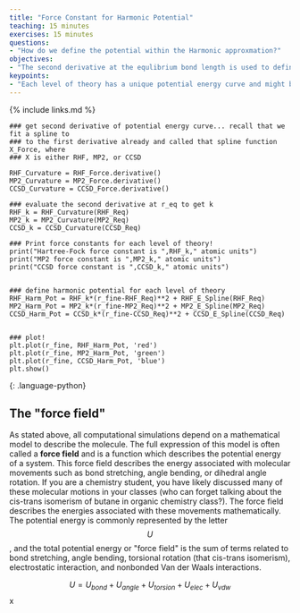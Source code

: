 ```yaml
---
title: "Force Constant for Harmonic Potential"
teaching: 15 minutes
exercises: 15 minutes
questions:
- "How do we define the potential within the Harmonic approxmation?"
objectives:
- "The second derivative at the equlibrium bond length is used to define the force constant, which defines the harmonic potential and force."
keypoints:
- "Each level of theory has a unique potential energy curve and might be expected to give a unique force constant."
---
```


{% include links.md %}

```
### get second derivative of potential energy curve... recall that we fit a spline to
### to the first derivative already and called that spline function X_Force, where
### X is either RHF, MP2, or CCSD

RHF_Curvature = RHF_Force.derivative()
MP2_Curvature = MP2_Force.derivative()
CCSD_Curvature = CCSD_Force.derivative()

### evaluate the second derivative at r_eq to get k
RHF_k = RHF_Curvature(RHF_Req)
MP2_k = MP2_Curvature(MP2_Req)
CCSD_k = CCSD_Curvature(CCSD_Req)

### Print force constants for each level of theory!
print("Hartree-Fock force constant is ",RHF_k," atomic units")
print("MP2 force constant is ",MP2_k," atomic units")
print("CCSD force constant is ",CCSD_k," atomic units")


### define harmonic potential for each level of theory
RHF_Harm_Pot = RHF_k*(r_fine-RHF_Req)**2 + RHF_E_Spline(RHF_Req)
MP2_Harm_Pot = MP2_k*(r_fine-MP2_Req)**2 + MP2_E_Spline(MP2_Req)
CCSD_Harm_Pot = CCSD_k*(r_fine-CCSD_Req)**2 + CCSD_E_Spline(CCSD_Req)


### plot!
plt.plot(r_fine, RHF_Harm_Pot, 'red')
plt.plot(r_fine, MP2_Harm_Pot, 'green')
plt.plot(r_fine, CCSD_Harm_Pot, 'blue')
plt.show()
```
{: .language-python}

## The "force field"

As stated above, all computational simulations depend on a mathematical model to describe the molecule. The full expression of this model is often called a **force field**  and is a function which describes the potential energy of a system. This force field describes the energy associated with molecular movements such as bond stretching, angle bending, or dihedral angle rotation. If you are a chemistry student, you have likely discussed many of these molecular motions in your classes (who can forget talking about the cis-trans isomerism of butane in organic chemistry class?). The force field describes the energies associated with these movements mathematically. The potential energy is commonly represented by the letter $$U$$, and the total potential energy or "force field" is the sum of terms related to bond stretching, angle bending, torsional rotation (that cis-trans isomerism), electrostatic interaction, and nonbonded Van der Waals interactions.

$$ U = U_{bond} + U_{angle} + U_{torsion} + U_{elec} + U_{vdw} $$x
